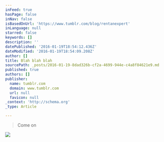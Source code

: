 ```yaml
---
inFeed: true
hasPage: false
inNav: false
isBasedOnUrl: 'https://www.tumblr.com/blog/rentanexpert'
inLanguage: null
starred: false
keywords: []
description: ''
datePublished: '2016-01-19T18:54:12.436Z'
dateModified: '2016-01-19T18:54:09.208Z'
author: []
title: Blah blah blah
sourcePath: _posts/2016-01-19-8dad326b-cf2a-4699-944e-c4a8f84621e9.md
published: true
authors: []
publisher:
  name: tumblr.com
  domain: www.tumblr.com
  url: null
  favicon: null
_context: 'http://schema.org'
_type: Article

---
```

> Come on

![](https://s3-us-west-2.amazonaws.com/the-grid-img/p/976496bd6a322dadb1b4f470266211c239324d83.gif)
